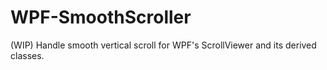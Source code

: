 # WPF-SmoothScroller
 (WIP) Handle smooth vertical scroll for WPF's ScrollViewer and its derived classes.
